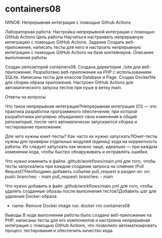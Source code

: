 # containers08
IWNO8: Непрерывная интеграция с помощью Github Actions

Лабораторная работа: Настройка непрерывной интеграции с помощью GitHub Actions
Цель работы
Научиться настраивать непрерывную интеграцию с помощью GitHub Actions.
Задание
Создать веб-приложение, написать тесты для него и настроить непрерывную интеграцию с помощью GitHub Actions на базе контейнеров.
Описание выполнения работы

Создан репозиторий containers08.
Создана директория ./site для веб-приложения.
Разработано веб-приложение на PHP с использованием SQLite.
Написаны тесты для классов Database и Page.
Создан Dockerfile для сборки образа приложения.
Настроен GitHub Actions для автоматического запуска тестов при пуше в ветку main.

Ответы на вопросы

Что такое непрерывная интеграция?Непрерывная интеграция (CI) — это практика разработки программного обеспечения, при которой разработчики регулярно объединяют свои изменения в общий репозиторий, после чего автоматически запускаются сборка и тестирование приложения.

Для чего нужны юнит-тесты? Как часто их нужно запускать?Юнит-тесты нужны для проверки отдельных модулей (единиц) кода на корректность работы. Их следует запускать как можно чаще, идеально — при каждом изменении кода, чтобы быстро обнаруживать и исправлять ошибки.

Что нужно изменить в файле .github/workflows/main.yml для того, чтобы тесты запускались при каждом создании запроса на слияние (Pull Request)?Необходимо добавить событие pull_request в раздел on:
on:
  push:
    branches:
      - main
  pull_request:
    branches:
      - main


Что нужно добавить в файл .github/workflows/main.yml для того, чтобы удалять созданные образы после выполнения тестов?Добавить шаг для удаления Docker-образа:
- name: Remove Docker image
  run: docker rmi containers08



Выводы
В ходе выполнения работы было создано веб-приложение на PHP, написаны тесты для его компонентов и настроена непрерывная интеграция с помощью GitHub Actions, что позволило автоматизировать процесс тестирования и обеспечить качество кода.
